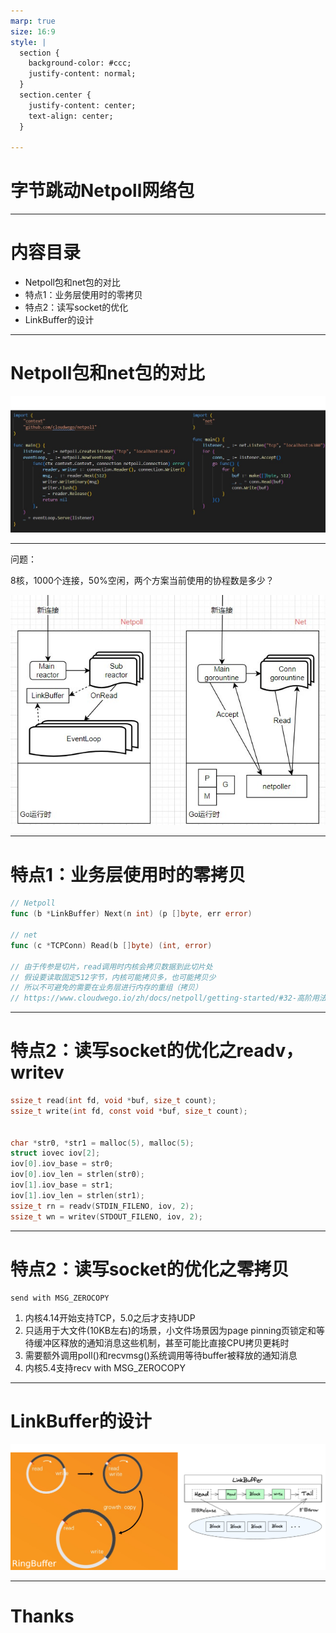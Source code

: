 ```yaml
---
marp: true
size: 16:9
style: |
  section {
    background-color: #ccc;
    justify-content: normal;
  }
  section.center {
    justify-content: center;
    text-align: center;
  }

---
```

<!-- _class: center -->
# 字节跳动Netpoll网络包

---
# 内容目录
* Netpoll包和net包的对比
* 特点1：业务层使用时的零拷贝
* 特点2：读写socket的优化
* LinkBuffer的设计

---
# Netpoll包和net包的对比
![bg w:95%](images/net_netpoll.png)

---
问题：

8核，1000个连接，50%空闲，两个方案当前使用的协程数是多少？

![bg left:70% w:98%](images/net_netpoll2.jpg)

---
# 特点1：业务层使用时的零拷贝

```go
// Netpoll
func (b *LinkBuffer) Next(n int) (p []byte, err error)

// net
func (c *TCPConn) Read(b []byte) (int, error)

// 由于传参是切片，read调用时内核会拷贝数据到此切片处
// 假设要读取固定512字节，内核可能拷贝多，也可能拷贝少
// 所以不可避免的需要在业务层进行内存的重组（拷贝）
// https://www.cloudwego.io/zh/docs/netpoll/getting-started/#32-高阶用法
```

---
# 特点2：读写socket的优化之readv，writev
```c
ssize_t read(int fd, void *buf, size_t count);
ssize_t write(int fd, const void *buf, size_t count);


char *str0, *str1 = malloc(5), malloc(5);
struct iovec iov[2];
iov[0].iov_base = str0;
iov[0].iov_len = strlen(str0);
iov[1].iov_base = str1;
iov[1].iov_len = strlen(str1);
ssize_t rn = readv(STDIN_FILENO, iov, 2);
ssize_t wn = writev(STDOUT_FILENO, iov, 2);
```

---
# 特点2：读写socket的优化之零拷贝

```
send with MSG_ZEROCOPY
```
1. 内核4.14开始支持TCP，5.0之后才支持UDP
1. 只适用于大文件(10KB左右)的场景，小文件场景因为page pinning页锁定和等待缓冲区释放的通知消息这些机制，甚至可能比直接CPU拷贝更耗时
1. 需要额外调用poll()和recvmsg()系统调用等待buffer被释放的通知消息
1. 内核5.4支持recv with MSG_ZEROCOPY

---
# LinkBuffer的设计
![bg w:92%](images/linkbuffer2.png)

---
<!-- _class: center -->
# Thanks
